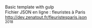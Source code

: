 Basic template with gulp<br/>
Fichier JSON en ligne : fleuristes à Paris http://dev.zenatout.fr/fleuristesparis.json <br/>
<sub>2018</sub>
